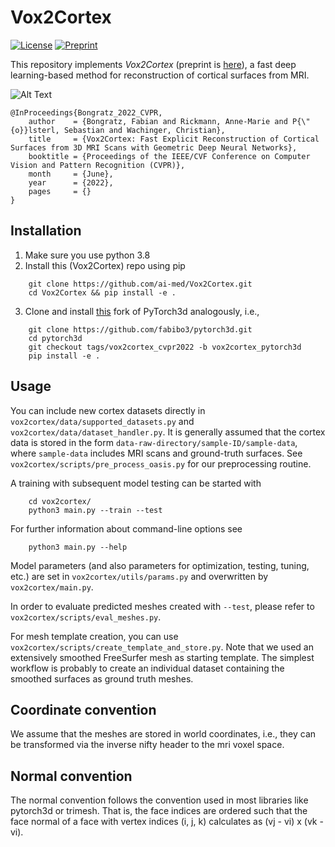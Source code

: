 # Vox2Cortex

[![License](https://img.shields.io/badge/license-GPLv3-blue.svg)](LICENSE)
[![Preprint](https://img.shields.io/badge/arXiv-2203.09446-b31b1b)](https://arxiv.org/abs/2203.09446)

This repository implements *Vox2Cortex* (preprint is [here](https://arxiv.org/abs/2203.09446)), a fast deep learning-based method for reconstruction of cortical surfaces from MRI.

![Alt Text](https://github.com/ai-med/Vox2Cortex/blob/main/demo/cortex_surfaces.gif)

```
@InProceedings{Bongratz_2022_CVPR,
    author    = {Bongratz, Fabian and Rickmann, Anne-Marie and P{\"{o}}lsterl, Sebastian and Wachinger, Christian},
    title     = {Vox2Cortex: Fast Explicit Reconstruction of Cortical Surfaces from 3D MRI Scans with Geometric Deep Neural Networks},
    booktitle = {Proceedings of the IEEE/CVF Conference on Computer Vision and Pattern Recognition (CVPR)},
    month     = {June},
    year      = {2022},
    pages     = {}
}
```

## Installation
1. Make sure you use python 3.8
2. Install this (Vox2Cortex) repo using pip
```
    git clone https://github.com/ai-med/Vox2Cortex.git
    cd Vox2Cortex && pip install -e .
```
3. Clone and install [this](https://github.com/fabibo3/pytorch3d/tree/vox2cortex_cvpr2022) fork of PyTorch3d analogously, i.e.,
```
    git clone https://github.com/fabibo3/pytorch3d.git
    cd pytorch3d
    git checkout tags/vox2cortex_cvpr2022 -b vox2cortex_pytorch3d
    pip install -e .
```

## Usage
You can include new cortex datasets directly in `vox2cortex/data/supported_datasets.py` and `vox2cortex/data/dataset_handler.py`. It is generally assumed that the cortex data is stored in the form `data-raw-directory/sample-ID/sample-data`, where `sample-data` includes MRI scans and ground-truth surfaces. See `vox2cortex/scripts/pre_process_oasis.py` for our preprocessing routine.

A training with subsequent model testing can be started with
```
    cd vox2cortex/
    python3 main.py --train --test
```
For further information about command-line options see
```
    python3 main.py --help
```
Model parameters (and also parameters for optimization, testing, tuning, etc.) are set in `vox2cortex/utils/params.py` and overwritten by `vox2cortex/main.py`.

In order to evaluate predicted meshes created with `--test`, please refer to `vox2cortex/scripts/eval_meshes.py`.

For mesh template creation, you can use `vox2cortex/scripts/create_template_and_store.py`. Note that we used an extensively smoothed FreeSurfer mesh as starting template. The simplest workflow is probably to create an individual dataset containing the smoothed surfaces as ground truth meshes.

## Coordinate convention
We assume that the meshes are stored in world coordinates, i.e., they can be transformed via the inverse nifty header to the mri voxel space.

## Normal convention
The normal convention follows the convention used in most libraries like
pytorch3d or trimesh. That is, the face indices are ordered such that the face
normal of a face with vertex indices (i, j, k) calculates as (vj - vi) x (vk - vi).
